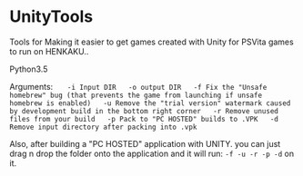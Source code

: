 # UnityTools
Tools for Making it easier to get games created with Unity for PSVita games to run on HENKAKU..

Python3.5

Arguments:
`    -i Input DIR  
    -o output DIR  
    -f Fix the "Unsafe homebrew" bug (that prevents the game from launching if unsafe homebrew is enabled)  
    -u Remove the "trial version" watermark caused by development build in the bottom right corner  
    -r Remove unused files from your build  
    -p Pack to "PC HOSTED" builds to .VPK  
    -d Remove input directory after packing into .vpk  
    `

Also, after building a "PC HOSTED" application with UNITY. you can just drag n drop the folder onto the application
and it will run: `-f -u -r -p -d` on it.

